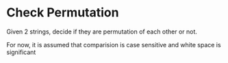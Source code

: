 # Check Permutation

Given 2 strings, decide if they are permutation of each other or not.

For now, it is assumed that comparision is case sensitive and white space is significant
